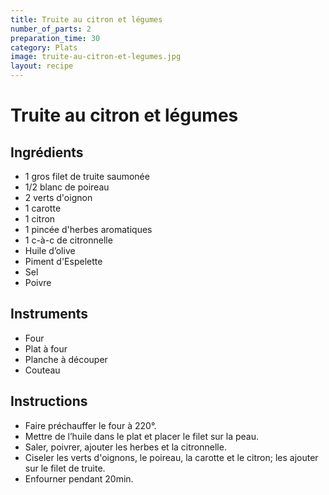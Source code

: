 ```yaml
---
title: Truite au citron et légumes
number_of_parts: 2
preparation_time: 30
category: Plats
image: truite-au-citron-et-legumes.jpg
layout: recipe
---
```

# Truite au citron et légumes

## Ingrédients

- 1 gros filet de truite saumonée
- 1/2 blanc de poireau
- 2 verts d'oignon
- 1 carotte
- 1 citron
- 1 pincée d'herbes aromatiques
- 1 c-à-c de citronnelle
- Huile d’olive
- Piment d'Espelette
- Sel
- Poivre

## Instruments

- Four
- Plat à four
- Planche à découper
- Couteau

## Instructions

- Faire préchauffer le four à 220°.
- Mettre de l’huile dans le plat et placer le filet sur la peau.
- Saler, poivrer, ajouter les herbes et la citronnelle.
- Ciseler les verts d'oignons, le poireau, la carotte et le citron; les ajouter sur le filet de truite.
- Enfourner pendant 20min.
